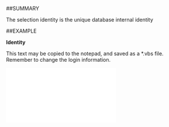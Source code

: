 

##SUMMARY

The selection identity is the unique database internal identity


##EXAMPLE

**Identity**

This text may be copied to the notepad, and saved as a *.vbs file. Remember to change the login information.

![](../../Examples/vbs/SOSelection.Identity.vbs.txt)





